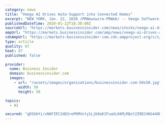 ```yaml
---
category: news
title: "Veego AI Drives Auto-Support into Connected Homes"
excerpt: "NEW YORK, Jan. 22, 2020 /PRNewswire-PRWeb/ -- Veego Software, an Israel-based startup that puts an end to malfunctions in the connected home, today announced the Veego Self-Care solution based on artificial intelligence (AI) and other advanced technologies, enabling real-time self-support in the connected home. The solution shifts costly and ..."
publishedDateTime: 2020-01-22T18:30:00Z
sourceUrl: "https://markets.businessinsider.com/news/stocks/veego-ai-drives-auto-support-into-connected-homes-1028837205"
ampUrl: "https://markets.businessinsider.com/amp/news/veego-ai-drives-auto-support-into-connected-homes-1028837205"
cdnAmpUrl: "https://markets-businessinsider-com.cdn.ampproject.org/c/s/markets.businessinsider.com/amp/news/veego-ai-drives-auto-support-into-connected-homes-1028837205"
type: article
quality: 67
heat: 67
published: false

provider:
  name: Business Insider
  domain: businessinsider.com
  images:
    - url: "/assets/images/organizations/businessinsider.com-50x50.jpg"
      width: 50
      height: 50

topics:
  - AI

secured: "gDSbbYi/xN6FIDl2dQ3rePKMVnty1Ljb9aK2FuaUL04MjRBzt2Z0ECH6b44Hblw9qOMWjAIRQAs8awaUGaGqjXZkK+tDthXuu8VabFn5C6aSMkqhFh6/xeasyXJQj5W/tgKHvDEXvN72Xv7CRRRBYYsMCBUcZtyosZe7Bn5zXRkkxHV1bxg4nipzU3jX+jcIhWOoUb37v8qyCk8q+TgQvAVHS1vFwRWNSI1p6hAcDVT8sQ+/wuu/wVcVd5fIO6eHd6Ey50pcLzxbYTrpJowOcxdZjS3QcfZq8Eccp3Nw380=;IDS7k+jRdeqO5/xFjr/rgQ=="
---
```


